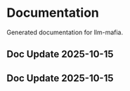 # Documentation

Generated documentation for llm-mafia.

## Doc Update 2025-10-15

## Doc Update 2025-10-15
